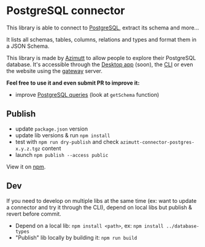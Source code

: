 # PostgreSQL connector

This library is able to connect to [PostgreSQL](https://www.postgresql.org), extract its schema and more...

It lists all schemas, tables, columns, relations and types and format them in a JSON Schema.

This library is made by [Azimutt](https://azimutt.app) to allow people to explore their PostgreSQL database.
It's accessible through the [Desktop app](../../desktop) (soon), the [CLI](https://www.npmjs.com/package/azimutt) or even the website using the [gateway](../../gateway) server.

**Feel free to use it and even submit PR to improve it:**

- improve [PostgreSQL queries](./src/postgres.ts) (look at `getSchema` function)

## Publish

- update `package.json` version
- update lib versions & run `npm install`
- test with `npm run dry-publish` and check `azimutt-connector-postgres-x.y.z.tgz` content
- launch `npm publish --access public`

View it on [npm](https://www.npmjs.com/package/@azimutt/connector-postgres).

## Dev

If you need to develop on multiple libs at the same time (ex: want to update a connector and try it through the CLI), depend on local libs but publish & revert before commit.

- Depend on a local lib: `npm install <path>`, ex: `npm install ../database-types`
- "Publish" lib locally by building it: `npm run build`
